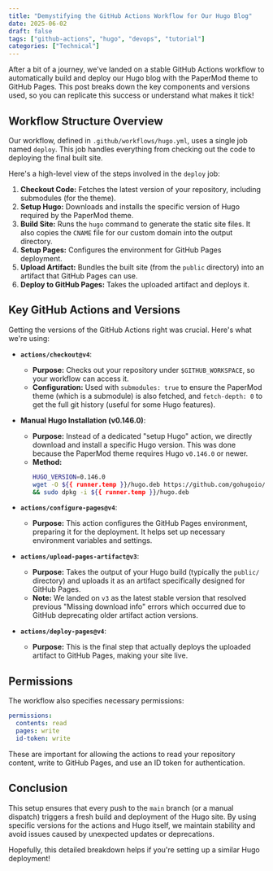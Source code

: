 ```yaml
---
title: "Demystifying the GitHub Actions Workflow for Our Hugo Blog"
date: 2025-06-02
draft: false
tags: ["github-actions", "hugo", "devops", "tutorial"]
categories: ["Technical"]
---
```


After a bit of a journey, we've landed on a stable GitHub Actions workflow to automatically build and deploy our Hugo blog with the PaperMod theme to GitHub Pages. This post breaks down the key components and versions used, so you can replicate this success or understand what makes it tick!

## Workflow Structure Overview

Our workflow, defined in `.github/workflows/hugo.yml`, uses a single job named `deploy`. This job handles everything from checking out the code to deploying the final built site.

Here's a high-level view of the steps involved in the `deploy` job:

1.  **Checkout Code:** Fetches the latest version of your repository, including submodules (for the theme).
2.  **Setup Hugo:** Downloads and installs the specific version of Hugo required by the PaperMod theme.
3.  **Build Site:** Runs the `hugo` command to generate the static site files. It also copies the `CNAME` file for our custom domain into the output directory.
4.  **Setup Pages:** Configures the environment for GitHub Pages deployment.
5.  **Upload Artifact:** Bundles the built site (from the `public` directory) into an artifact that GitHub Pages can use.
6.  **Deploy to GitHub Pages:** Takes the uploaded artifact and deploys it.

## Key GitHub Actions and Versions

Getting the versions of the GitHub Actions right was crucial. Here's what we're using:

*   **`actions/checkout@v4`**:
    *   **Purpose:** Checks out your repository under `$GITHUB_WORKSPACE`, so your workflow can access it.
    *   **Configuration:** Used with `submodules: true` to ensure the PaperMod theme (which is a submodule) is also fetched, and `fetch-depth: 0` to get the full git history (useful for some Hugo features).

*   **Manual Hugo Installation (v0.146.0)**:
    *   **Purpose:** Instead of a dedicated "setup Hugo" action, we directly download and install a specific Hugo version. This was done because the PaperMod theme requires Hugo `v0.146.0` or newer.
    *   **Method:**
        ```bash
        HUGO_VERSION=0.146.0
        wget -O ${{ runner.temp }}/hugo.deb https://github.com/gohugoio/hugo/releases/download/v${HUGO_VERSION}/hugo_extended_${HUGO_VERSION}_linux-amd64.deb \
        && sudo dpkg -i ${{ runner.temp }}/hugo.deb
        ```

*   **`actions/configure-pages@v4`**:
    *   **Purpose:** This action configures the GitHub Pages environment, preparing it for the deployment. It helps set up necessary environment variables and settings.

*   **`actions/upload-pages-artifact@v3`**:
    *   **Purpose:** Takes the output of your Hugo build (typically the `public/` directory) and uploads it as an artifact specifically designed for GitHub Pages.
    *   **Note:** We landed on `v3` as the latest stable version that resolved previous "Missing download info" errors which occurred due to GitHub deprecating older artifact action versions.

*   **`actions/deploy-pages@v4`**:
    *   **Purpose:** This is the final step that actually deploys the uploaded artifact to GitHub Pages, making your site live.

## Permissions

The workflow also specifies necessary permissions:

```yaml
permissions:
  contents: read
  pages: write
  id-token: write
```

These are important for allowing the actions to read your repository content, write to GitHub Pages, and use an ID token for authentication.

## Conclusion

This setup ensures that every push to the `main` branch (or a manual dispatch) triggers a fresh build and deployment of the Hugo site. By using specific versions for the actions and Hugo itself, we maintain stability and avoid issues caused by unexpected updates or deprecations.

Hopefully, this detailed breakdown helps if you're setting up a similar Hugo deployment! 